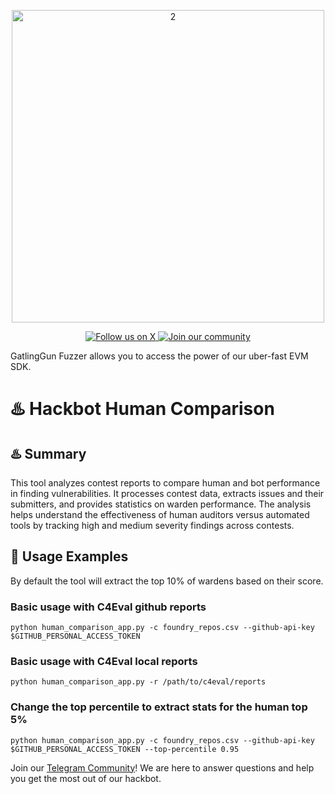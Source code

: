 
<p align="center">
  <img src="https://github.com/GatlingX/GatlingGun-Issues/assets/38335479/a66beb1a-7953-42bb-a30b-01b24417ea1c" alt="2" width="500">

</p>

<p align="center">
  <a href="https://x.com/gatling_x">
    <img src="https://img.shields.io/twitter/follow/gatling_x?style=for-the-badge&logo=x&logoColor=white" alt="Follow us on X">
  </a>
  <a href="https://t.me/+DwI1FhzS6hxkZmI0">
    <img src="https://img.shields.io/badge/Telegram-2CA5E0?style=for-the-badge&logo=telegram&logoColor=white&label=join our community" alt="Join our community">
  </a>
</p>

GatlingGun Fuzzer allows you to access the power of our uber-fast EVM SDK.

# ♨️ Hackbot Human Comparison



## ♨️ Summary

This tool analyzes contest reports to compare human and bot performance in finding vulnerabilities. It processes contest data, extracts issues and their submitters, and provides statistics on warden performance. The analysis helps understand the effectiveness of human auditors versus automated tools by tracking high and medium severity findings across contests.

## 🚀 Usage Examples

By default the tool will extract the top 10% of wardens based on their score.

### Basic usage with C4Eval github reports

```
python human_comparison_app.py -c foundry_repos.csv --github-api-key $GITHUB_PERSONAL_ACCESS_TOKEN
```

### Basic usage with C4Eval local reports
```
python human_comparison_app.py -r /path/to/c4eval/reports
```

### Change the top percentile to extract stats for the human top 5%

```
python human_comparison_app.py -c foundry_repos.csv --github-api-key $GITHUB_PERSONAL_ACCESS_TOKEN --top-percentile 0.95
```

Join our [Telegram Community](https://t.me/+DwI1FhzS6hxkZmI0)! We are here to answer questions and help you get the most out of our hackbot.
